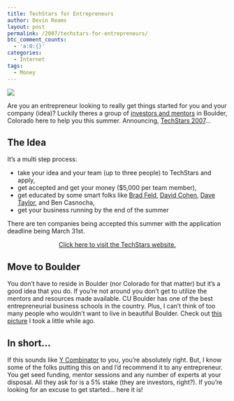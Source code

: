 ```yaml
---
title: TechStars for Entrepreneurs
author: Devin Reams
layout: post
permalink: /2007/techstars-for-entrepreneurs/
btc_comment_counts:
  - 'a:0:{}'
categories:
  - Internet
tags:
  - Money
---
```

<img src="https://devin.reams.me/wp-content/uploads/2007/01/techstars.jpg" align="center" />

Are you an entrepreneur looking to really get things started for you and your company (idea)? Luckily theres a group of [investors and mentors][1] in Boulder, Colorado here to help you this summer. Announcing, [TechStars 2007][2]&#8230;

<!--more-->

## The Idea

It&#8217;s a multi step process:

*   take your idea and your team (up to three people) to TechStars and apply,
*   get accepted and get your money ($5,000 per team member),
*   get educated by some smart folks like [Brad Feld][3], [David Cohen][4], [Dave Taylor][5], and Ben Casnocha,
*   get your business running by the end of the summer

There are ten companies being accepted this summer with the application deadline being March 31st.

<p class="alert" align="center">
  <a href="http://techstars.org">Click here to visit the TechStars website.</a>
</p>

## Move to Boulder

You don&#8217;t have to reside in Boulder (nor Colorado for that matter) but it&#8217;s a good idea that you do. If you&#8217;re not around you don&#8217;t get to utilize the mentors and resources made available. CU Boulder has one of the best entrepreneurial business schools in the country. Plus, I can&#8217;t think of too many people who wouldn&#8217;t want to live in beautiful Boulder. Check out [this picture][6] I took a little while ago.

## In short&#8230;

If this sounds like [Y Combinator][7] to you, you&#8217;re absolutely right. But, I know some of the folks putting this on and I&#8217;d recommend it to any entrepreneur. You get seed funding, mentor sessions and any number of experts at your disposal. All they ask for is a 5% stake (they are investors, right?). If you&#8217;re looking for an excuse to get started&#8230; here it is!

 [1]: http://techstars.org/site/page/pg5883.html
 [2]: http://techstars.org/
 [3]: http://www.feld.com
 [4]: http://www.coloradostartups.com
 [5]: http://www.askdavetaylor.com
 [6]: http://www.flickr.com/photos/devdev/280134508/
 [7]: http://ycombinator.com/